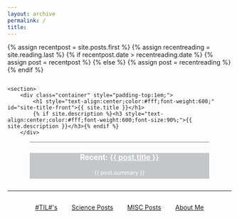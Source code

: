 ```yaml
---
layout: archive
permalink: /
title:
---
```



<!-- <div class="front-cover" style="background:url(./images/{{ site.cover_image }}) no-repeat fixed center;background-size:cover;overflow:hidden;">

    <section>
        <div class="container" style="padding-top:1em;">
            <h1 style="text-align:center;color:#fff;font-weight:600;" id="site-title-front">{{ site.title }}</h1>
            {% if site.description %}<h3 style="text-align:center;color:#fff;font-weight:600;font-size:90%;">{{ site.description }}</h3>{% endif %}
        </div>
<div class="featured" style="border-top:1px solid grey;margin:0 10% 0 10%;">
<div style="background-image:linear-gradient(-130deg, rgba(14,21,58,0.3) 10%, rgba(74,76,123,0.5) 35%, rgba(161,140,171,0.2) 65%, rgba(243,201,215,0.2) 90%);">
{% for post in site.posts limit:1 %}
<h3 style="text-align:center;font-size:120%;color:white;">Recent: <a href="{{ site.url }}{{ post.url }}" style="text-align:center;color:white;font-weight:600;">{{ post.title }}</a></h3>
<p style="text-align:center;color:#fff;font-size:90%;padding-bottom:0.5em;padding-left:2%;padding-right:2%;">{{ post.summary }}</p>
{% endfor %}
</div>
</div>
    </section>

</div> -->

{% assign recentpost = site.posts.first %}
{% assign recentreading = site.reading.last %}
{% if recentpost.date > recentreading.date %}
{% assign post = recentpost %}
{% else %}
{% assign post = recentreading %}
{% endif %}


<div class="front-cover" style="background-size:cover;overflow:hidden;">

    <section>
        <div class="container" style="padding-top:1em;">
            <h1 style="text-align:center;color:#fff;font-weight:600;" id="site-title-front">{{ site.title }}</h1>
            {% if site.description %}<h3 style="text-align:center;color:#fff;font-weight:600;font-size:90%;">{{ site.description }}</h3>{% endif %}
        </div>
<div class="featured" style="border-top:1px solid grey;margin:0 10% 0 10%;">
<div style="background: rgba(67, 69, 78, 0.3);">

<h3 style="text-align:center;font-size:120%;color:white;">Recent: <a href="{{ site.url }}{{ post.url }}" style="text-align:center;color:white;font-weight:600;">{{ post.title }}</a></h3>
<p style="text-align:center;color:#fff;font-size:90%;padding-bottom:0.5em;padding-left:2%;padding-right:2%;">{{ post.summary }}</p>

</div>
</div>
    </section>

</div>






<hr class="paragraph">

<section style="margin-top:2em;margin-bottom:2em;text-align:center;">

<a href="/til/" style="margin: 1em 1em 1em 1em;" class="btn">#TIL#'s</a>
<a href="/science/" style="margin: 1em 1em 1em 1em;" class="btn">Science Posts</a>
<a href="/misc/" style="margin: 1em 1em 1em 1em;" class="btn">MISC Posts</a>
<a href="/about/" style="margin: 1em 1em 1em;" class="btn">About Me</a>

</section>

